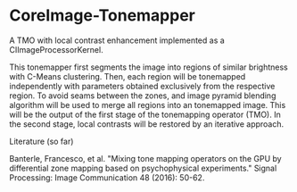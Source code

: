 # CoreImage-Tonemapper
A TMO with local contrast enhancement implemented as a CIImageProcessorKernel.

This tonemapper first segments the image into regions of similar brightness with C-Means clustering. Then, each region will be tonemapped independently with parameters obtained exclusively from the respective region. To avoid seams between the zones, and image pyramid blending algorithm will be used to merge all regions into an tonemapped image. This will be the output of the first stage of the tonemapping operator (TMO).
In the second stage, local contrasts will be restored by an iterative approach.

Literature (so far)

Banterle, Francesco, et al. "Mixing tone mapping operators on the GPU by differential zone mapping based on psychophysical experiments." Signal Processing: Image Communication 48 (2016): 50-62.

